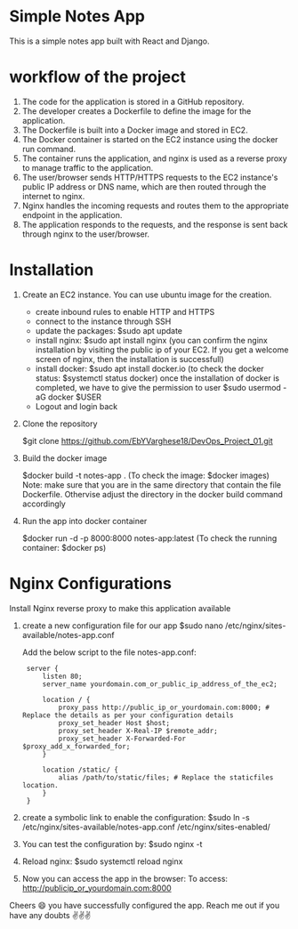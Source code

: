 # Simple Notes App
This is a simple notes app built with React and Django.

# workflow of the project
1. The code for the application is stored in a GitHub repository.
2. The developer creates a Dockerfile to define the image for the application.
3. The Dockerfile is built into a Docker image and stored in EC2. 
4. The Docker container is started on the EC2 instance using the docker run command.
5. The container runs the application, and nginx is used as a reverse proxy to manage traffic to the application.
6. The user/browser sends HTTP/HTTPS requests to the EC2 instance's public IP address or DNS name, which are then routed  through the internet to nginx.
7. Nginx handles the incoming requests and routes them to the appropriate endpoint in the application.
8. The application responds to the requests, and the response is sent back through nginx to the user/browser.


# Installation

1. Create an EC2 instance. You can use ubuntu image for the creation. 
    - create inbound rules to enable HTTP and HTTPS
    - connect to the instance through SSH
    - update the packages:
        $sudo apt update
    - install nginx:
        $sudo apt install nginx
        (you can confirm the nginx installation by visiting the public ip of your EC2. If you get a welcome screen of nginx, then the installation is successfull)
    - install docker:
        $sudo apt install docker.io
        (to check the docker status: $systemctl status docker)
        once the installation of docker is completed, we have to give the permission to user
        $sudo usermod -aG docker $USER
    - Logout and login back 

2. Clone the repository

    $git clone https://github.com/EbYVarghese18/DevOps_Project_01.git

3. Build the docker image

    $docker build -t notes-app .
    (To check the image: $docker images)
    Note: make sure that you are in the same directory that contain the file Dockerfile. Othervise adjust the directory in the docker build command accordingly

4. Run the app into docker container

    $docker run -d -p 8000:8000 notes-app:latest
    (To check the running container: $docker ps)

# Nginx Configurations

Install Nginx reverse proxy to make this application available

1. create a new configuration file for our app
    $sudo nano /etc/nginx/sites-available/notes-app.conf

   Add the below script to the file notes-app.conf:

        server {
            listen 80;
            server_name yourdomain.com_or_public_ip_address_of_the_ec2;

            location / {
                proxy_pass http://public_ip_or_yourdomain.com:8000; # Replace the details as per your configuration details
                proxy_set_header Host $host;
                proxy_set_header X-Real-IP $remote_addr;
                proxy_set_header X-Forwarded-For $proxy_add_x_forwarded_for;
            }

            location /static/ {
                alias /path/to/static/files; # Replace the staticfiles location. 
            }
        }

2. create a symbolic link to enable the configuration:
    $sudo ln -s /etc/nginx/sites-available/notes-app.conf /etc/nginx/sites-enabled/

3. You can test the configuration by:
    $sudo nginx -t

4. Reload nginx:
    $sudo systemctl reload nginx

5. Now you can access the app in the browser:
    To access: http://publicip_or_yourdomain.com:8000




Cheers :smile: you have successfully configured the app. Reach me out if you have any doubts :v::v::v:

